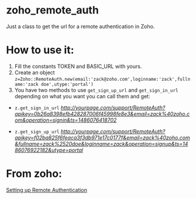 # zoho_remote_auth
Just a class to get the url for a remote authentication in Zoho. 

# How to use it:

1. Fill the constants TOKEN and BASIC_URL with yours.
2. Create an object `z=Zoho::RemoteAuth.new(email:'zack@zoho.com',loginname:'zack',fullname:'zack doe',utype:'portal')`
3. You have two methods to use `get_sign_up_url` and `get_sign_in_url` depending on what you want you can call them and get:
  * `z.get_sign_in_url`
    *http://yourpage.com/support/RemoteAuth?apikey=0b26a8398efb428287006f45998fe8e3&email=zack%40zoho.com&operation=signin&ts=1486076418702*
    
  * `z.get_sign_up_url`
    *http://yourpage.com/support/RemoteAuth?apikey=f02ba825f6feaca3f3db971e17c0177f&email=zack%40zoho.com&fullname=zack%2520doe&loginname=zack&operation=signup&ts=1486076922182&utype=portal*

# From zoho:
[Setting up Remote Authentication](https://help.zoho.com/portal/kb/articles/setting-up-remote-authentication)
